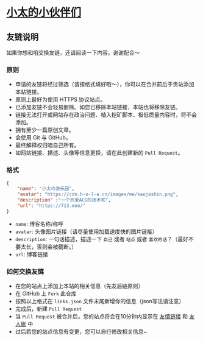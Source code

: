 # [小太的小伙伴们](https://713.moe/friends)

## 友链说明

如果你想和咱交换友链，还请阅读一下内容。谢谢配合～

### 原则

- 申请的友链将经过筛选（请按格式填好哦～），你可以在合并前后于贵站添加本站链接。
- 原则上最好为使用 HTTPS 协议站点。
- 已添加友链不会轻易删除。如您已移除本站链接，本站也将移除友链。
- 链接无法打开或网站存在政治问题、植入挖矿脚本、极低质量内容时，将不会添加。
- 拥有至少一篇原创文章。
- 会使用 Git 与 GitHub。
- 最终解释权归咱自己所有。
- 如网站链接、描述、头像等信息更换，请在此创建新的 `Pull Request`。

### 格式

```json
{
    "name": "小太の游乐园",
    "avatar": "https://cdn.h-o-l-a.cn/images/me/kaojashin.png",
    "description" :"一个热爱ACG的技术宅",
    "url": "https://713.moe/"
}
```

- `name`: 博客名称/称呼
- `avatar`: 头像图片链接（请尽量使用加载速度快的图片链接）
- `description`: 一句话描述，描述一下 `自己` 或者 `站点` 或者 `喜欢的话`？（最好不要太长，否则会被截断。）
- `url`: 博客链接

### 如何交换友链

- 在您的站点上添加上本站的相关信息（先友后链原则）
- 在 GitHub 上 `Fork` 此仓库
- 按照以上格式在 `links.json` 文件末尾新增你的信息（json写法请注意）
- 完成后，新建 `Pull Request`
- 当 `Pull Request` 被合并后，您的站点将会在10分钟内显示在 [友情链接](https://713.moe/friends.html) 和 [友人帐](https://blog.713.moe/friends) 中
- 过后若您的站点信息有变更，您可以自行修改相关信息~
